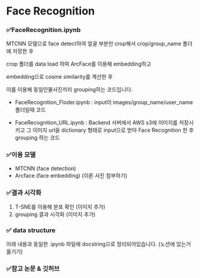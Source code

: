 # Face Recognition


### ✅FaceRecognition.ipynb
MTCNN 모델으로 face detect하여 얼굴 부분만 crop해서 crop/group_name 폴더에 저장한 후

crop 폴더를 data load 하여 ArcFace를 이용해 embedding하고

embedding으로 cosine similarity를 계산한 후

이를 이용해 동일인물사진끼리 grouping하는 코드입니다.


- FaceRecognition_Floder.ipynb : input이 images/group_name/user_name 폴더일때 코드

- FaceRecognition_URL.ipynb : Backend 서버에서 AWS s3에 이미지를 저장시키고 그 이미지 url을 dictionary 형태로 input으로 받아 Face Recognition 한 후 grouping 하는 코드



### ✅이용 모델
- MTCNN (face detection)
- Arcface (face embedding)
(이론 사진 첨부하기)


### ✅결과 시각화
1. T-SNE를 이용해 분포 확인
(이미지 추가)
2. grouping 결과 시각화
(이미지 추가)

### ✅ data structure
아래 내용과 동일한  .ipynb 파일에 docstring으로 정리되어있습니다.
(노션에 있는거 옮기기)

### ✅참고 논문 & 깃허브


